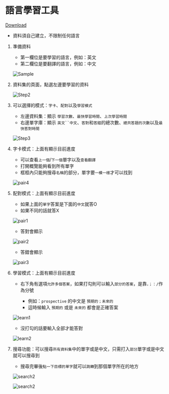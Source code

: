 # 語言學習工具

[Download](!https://github.com/Johnsonnnn/LearnLanguageTool/raw/main/LearnLanguage.exe)

* 資料須自己建立，不限制任何語言

1. 準備資料
   * 第一欄位是要學習的語言，例如：英文
   * 第二欄位是要翻譯的語言，例如：中文
   
   ![Sample](https://github.com/Johnsonnnn/LearnLanguageTool/blob/main/images/sample.jpg)

2. 資料集的頁面，點選左邊要學習的資料

   ![Step2](https://github.com/Johnsonnnn/LearnLanguageTool/blob/main/images/step2.jpg)

3. 可以選擇的模式：`字卡`、`配對`以及`學習模式`
   * 左邊資料集：顯示 `學習次數`、`最快學習時間`、`上次學習時間`
   * 右邊單字庫：顯示 `英文``中文`、`答對`和`答錯`的總次數、`總共答題的次數`以及`最快答對時間`
   

   ![Step3](https://github.com/Johnsonnnn/LearnLanguageTool/blob/main/images/step3.jpg)

4. 字卡模式：上面有顯示目前進度
   * 可以查看`上一個`/`下一個`單字以及`查看翻譯`
   * 打開概覽能夠看到所有單字
   * 框框內只能夠搜尋`名稱`的部分，單字要`一模一樣`才可以找到
   
   ![pair4](https://github.com/Johnsonnnn/LearnLanguageTool/blob/main/images/pair4.jpg)

5. 配對模式：上面有顯示目前進度
   * 如果上面的`單字`答案是下面的`中文`就答O
   * 如果不同的話就答X

   ![pair1](https://github.com/Johnsonnnn/LearnLanguageTool/blob/main/images/pair1.jpg)

   * 答對會顯示
  
   ![pair2](https://github.com/Johnsonnnn/LearnLanguageTool/blob/main/images/pair2.jpg)

   * 答錯會顯示
  
   ![pair3](https://github.com/Johnsonnnn/LearnLanguageTool/blob/main/images/pair3.jpg)

6. 學習模式：上面有顯示目前進度
   * 右下角有選項`允許多個答案`，如果打勾則可以輸入`部分的答案`，是靠`，；：/`作為分號
 
     * 例如：`prospective` 的中文是 `預期的；未來的`
     * 這時候輸入 `預期的` 或是 `未來的` 都會是正確答案
   
   ![learn1](https://github.com/Johnsonnnn/LearnLanguageTool/blob/main/images/learn1.jpg)
   
   
   * 沒打勾的話要輸入全部才能答對
  
   ![learn2](https://github.com/Johnsonnnn/LearnLanguageTool/blob/main/images/learn2.jpg)

7. 搜尋功能：可以搜尋`所有資料集`中的單字或是中文，只需打入`部分`單字或是中文就可以搜尋到
   
   * 搜尋完畢後`點一下目標的單字`就可以`跳轉`到那個單字所在的地方

   ![search2](https://github.com/Johnsonnnn/LearnLanguageTool/blob/main/images/search1.jpg)

   ![search2](https://github.com/Johnsonnnn/LearnLanguageTool/blob/main/images/search2.jpg)
